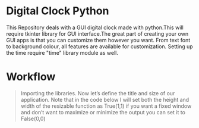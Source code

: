 # Digital Clock Python
This Repository deals with a GUI digital clock made with python.This will require tkinter library for GUI interface.The great part of creating your own GUI apps is that you can customize them however you want.
From text font to background colour, all features are available for customization. Setting up the time require "time" library module as well.

# Workflow
 > Importing the libraries.
 > Now let’s define the title and size of our application. Note that in the code below I will set both the height and width of the resizable function as True(1,1) 
   if you want a fixed window and don’t want to maximize or minimize the output you can set it to False(0,0)
 
